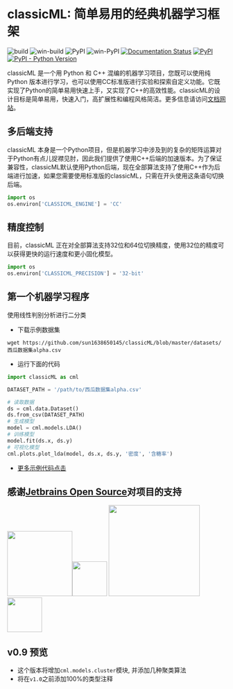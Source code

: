 # classicML: 简单易用的经典机器学习框架

![build](https://github.com/sun1638650145/classicML/actions/workflows/build.yml/badge.svg) ![win-build](https://github.com/sun1638650145/classicML/actions/workflows/win-build.yml/badge.svg) ![PyPI](https://github.com/sun1638650145/classicML/actions/workflows/pypi.yml/badge.svg) ![win-PyPI](https://github.com/sun1638650145/classicML/actions/workflows/win-pypi.yml/badge.svg) [![Documentation Status](https://readthedocs.org/projects/classicml/badge/?version=latest)](https://classicml.readthedocs.io/zh_CN/latest/?badge=latest) [![PyPI](https://img.shields.io/pypi/v/classicML?color=blue)](https://pypi.org/project/classicML/) [![PyPI - Python Version](https://img.shields.io/pypi/pyversions/classicML)](https://pypi.org/project/classicML/)

classicML 是一个用 Python 和 C++ 混编的机器学习项目，您既可以使用纯 Python 版本进行学习，也可以使用CC标准版进行实验和探索自定义功能。它既实现了Python的简单易用快速上手，又实现了C++的高效性能。classicML的设计目标是简单易用，快速入门，高扩展性和编程风格简洁。更多信息请访问[文档网站](https://classicml.readthedocs.io/)。

## 多后端支持

classicML 本身是一个Python项目，但是机器学习中涉及到的复杂的矩阵运算对于Python有点儿捉襟见肘，因此我们提供了使用C++后端的加速版本。为了保证兼容性，classicML默认使用Python后端，现在全部算法支持了使用C++作为后端进行加速，如果您需要使用标准版的classicML，只需在开头使用这条语句切换后端。

```python
import os
os.environ['CLASSICML_ENGINE'] = 'CC'
```

## 精度控制

目前，classicML 正在对全部算法支持32位和64位切换精度，使用32位的精度可以获得更快的运行速度和更小固化模型。

```python
import os
os.environ['CLASSICML_PRECISION'] = '32-bit'
```

## 第一个机器学习程序

使用线性判别分析进行二分类

* 下载示例数据集

```shell
wget https://github.com/sun1638650145/classicML/blob/master/datasets/西瓜数据集alpha.csv
```

* 运行下面的代码

```python
import classicML as cml

DATASET_PATH = '/path/to/西瓜数据集alpha.csv'

# 读取数据
ds = cml.data.Dataset()
ds.from_csv(DATASET_PATH)
# 生成模型
model = cml.models.LDA()
# 训练模型
model.fit(ds.x, ds.y)
# 可视化模型
cml.plots.plot_lda(model, ds.x, ds.y, '密度', '含糖率')
```

* [更多示例代码点击](https://github.com/sun1638650145/classicML/tree/master/examples)

## 感谢[Jetbrains Open Source](https://www.jetbrains.com/community/opensource/#support)对项目的支持

<img src="https://resources.jetbrains.com/storage/products/company/brand/logos/CLion.svg" width="150"/><img src="https://resources.jetbrains.com/storage/products/company/brand/logos/CLion_icon.svg" width="80"/> <img src="https://resources.jetbrains.com/storage/products/company/brand/logos/PyCharm.svg" width="210"/><img src="https://resources.jetbrains.com/storage/products/company/brand/logos/PyCharm_icon.svg" width="80"/>

## v0.9 预览

* 这个版本将增加`cml.models.cluster`模块, 并添加几种聚类算法
* 将在`v1.0`之前添加100%的类型注释
